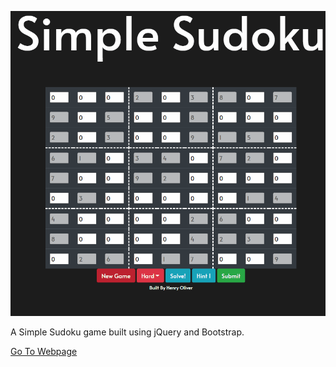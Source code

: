 ![Simple Sudoku](https://raw.githubusercontent.com/henry9836/Simple-Sudoku/master/resources/gif.gif)

A Simple Sudoku game built using jQuery and Bootstrap.

[Go To Webpage](https://henry9836.github.io/Simple-Sudoku/)
